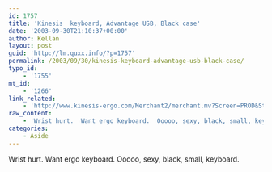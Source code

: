 ```yaml
---
id: 1757
title: 'Kinesis  keyboard, Advantage USB, Black case'
date: '2003-09-30T21:10:37+00:00'
author: Kellan
layout: post
guid: 'http://lm.quxx.info/?p=1757'
permalink: /2003/09/30/kinesis-keyboard-advantage-usb-black-case/
typo_id:
    - '1755'
mt_id:
    - '1266'
link_related:
    - 'http://www.kinesis-ergo.com/Merchant2/merchant.mv?Screen=PROD&Store_Code=KS&Product_Code=KB500USB-blk'
raw_content:
    - 'Wrist hurt.  Want ergo keyboard.  Ooooo, sexy, black, small, keyboard.'
categories:
    - Aside
---
```


Wrist hurt. Want ergo keyboard. Ooooo, sexy, black, small, keyboard.